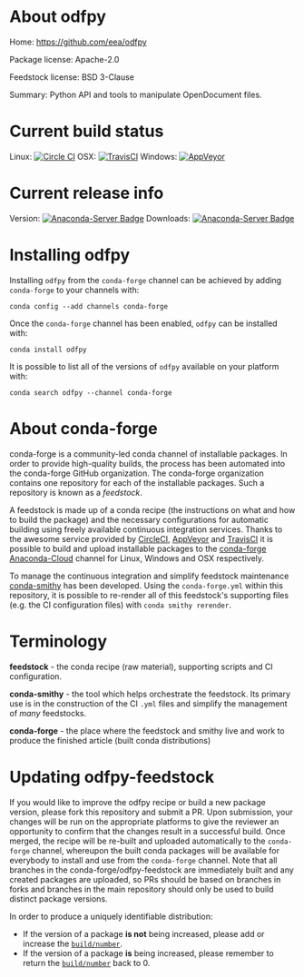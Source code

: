 About odfpy
===========

Home: https://github.com/eea/odfpy

Package license: Apache-2.0

Feedstock license: BSD 3-Clause

Summary: Python API and tools to manipulate OpenDocument files.



Current build status
====================

Linux: [![Circle CI](https://circleci.com/gh/conda-forge/odfpy-feedstock.svg?style=shield)](https://circleci.com/gh/conda-forge/odfpy-feedstock)
OSX: [![TravisCI](https://travis-ci.org/conda-forge/odfpy-feedstock.svg?branch=master)](https://travis-ci.org/conda-forge/odfpy-feedstock)
Windows: [![AppVeyor](https://ci.appveyor.com/api/projects/status/github/conda-forge/odfpy-feedstock?svg=True)](https://ci.appveyor.com/project/conda-forge/odfpy-feedstock/branch/master)

Current release info
====================
Version: [![Anaconda-Server Badge](https://anaconda.org/conda-forge/odfpy/badges/version.svg)](https://anaconda.org/conda-forge/odfpy)
Downloads: [![Anaconda-Server Badge](https://anaconda.org/conda-forge/odfpy/badges/downloads.svg)](https://anaconda.org/conda-forge/odfpy)

Installing odfpy
================

Installing `odfpy` from the `conda-forge` channel can be achieved by adding `conda-forge` to your channels with:

```
conda config --add channels conda-forge
```

Once the `conda-forge` channel has been enabled, `odfpy` can be installed with:

```
conda install odfpy
```

It is possible to list all of the versions of `odfpy` available on your platform with:

```
conda search odfpy --channel conda-forge
```


About conda-forge
=================

conda-forge is a community-led conda channel of installable packages.
In order to provide high-quality builds, the process has been automated into the
conda-forge GitHub organization. The conda-forge organization contains one repository
for each of the installable packages. Such a repository is known as a *feedstock*.

A feedstock is made up of a conda recipe (the instructions on what and how to build
the package) and the necessary configurations for automatic building using freely
available continuous integration services. Thanks to the awesome service provided by
[CircleCI](https://circleci.com/), [AppVeyor](http://www.appveyor.com/)
and [TravisCI](https://travis-ci.org/) it is possible to build and upload installable
packages to the [conda-forge](https://anaconda.org/conda-forge)
[Anaconda-Cloud](http://docs.anaconda.org/) channel for Linux, Windows and OSX respectively.

To manage the continuous integration and simplify feedstock maintenance
[conda-smithy](http://github.com/conda-forge/conda-smithy) has been developed.
Using the ``conda-forge.yml`` within this repository, it is possible to re-render all of
this feedstock's supporting files (e.g. the CI configuration files) with ``conda smithy rerender``.


Terminology
===========

**feedstock** - the conda recipe (raw material), supporting scripts and CI configuration.

**conda-smithy** - the tool which helps orchestrate the feedstock.
                   Its primary use is in the construction of the CI ``.yml`` files
                   and simplify the management of *many* feedstocks.

**conda-forge** - the place where the feedstock and smithy live and work to
                  produce the finished article (built conda distributions)


Updating odfpy-feedstock
========================

If you would like to improve the odfpy recipe or build a new
package version, please fork this repository and submit a PR. Upon submission,
your changes will be run on the appropriate platforms to give the reviewer an
opportunity to confirm that the changes result in a successful build. Once
merged, the recipe will be re-built and uploaded automatically to the
`conda-forge` channel, whereupon the built conda packages will be available for
everybody to install and use from the `conda-forge` channel.
Note that all branches in the conda-forge/odfpy-feedstock are
immediately built and any created packages are uploaded, so PRs should be based
on branches in forks and branches in the main repository should only be used to
build distinct package versions.

In order to produce a uniquely identifiable distribution:
 * If the version of a package **is not** being increased, please add or increase
   the [``build/number``](http://conda.pydata.org/docs/building/meta-yaml.html#build-number-and-string).
 * If the version of a package **is** being increased, please remember to return
   the [``build/number``](http://conda.pydata.org/docs/building/meta-yaml.html#build-number-and-string)
   back to 0.
